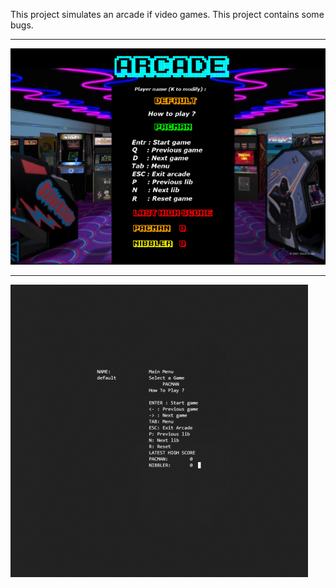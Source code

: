 This project simulates an arcade if video games. This project contains some bugs. 

_________________________________________________


![Alt text](screen1.png?raw=true "Optional Title")


_________________________________________________

![Alt text](screen2.png?raw=true "Optional Title")
